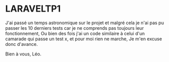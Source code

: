 # LARAVELTP1
J'ai passé un temps astronomique sur le projet et malgré cela je n'ai pas pu passer les 10 derniers tests car je ne comprends pas toujours leur fonctionnement,
Ou bien des fois j'ai un code similaire à celui d'un camarade qui passe un test x, et pour moi rien ne marche,
Je m'en excuse donc d'avance.

Bien à vous,
Léo.

